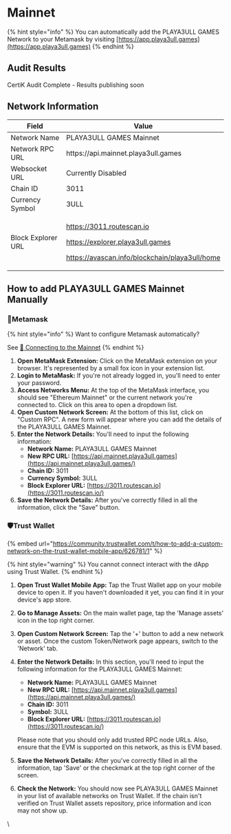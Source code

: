 # Mainnet

{% hint style="info" %}
You can automatically add the PLAYA3ULL GAMES Network to your Metamask by visiting [https://app.playa3ull.games](https://app.playa3ull.games)
{% endhint %}

## Audit Results

CertiK Audit Complete - Results publishing soon

## Network Information

<table><thead><tr><th width="193">Field</th><th>Value</th></tr></thead><tbody><tr><td>Network Name</td><td>PLAYA3ULL GAMES Mainnet</td></tr><tr><td>Network RPC URL</td><td>https://api.mainnet.playa3ull.games</td></tr><tr><td>Websocket URL</td><td>Currently Disabled</td></tr><tr><td>Chain ID</td><td>3011</td></tr><tr><td>Currency Symbol</td><td>3ULL</td></tr><tr><td>Block Explorer URL</td><td><p><a href="https://3011.routescan.io/">https://3011.routescan.io</a></p><p><a href="https://explorer.playa3ull.games">https://explorer.playa3ull.games</a></p><p><a href="https://avascan.info/blockchain/playa3ull/home">https://avascan.info/blockchain/playa3ull/home</a></p></td></tr></tbody></table>

## How to add PLAYA3ULL GAMES Mainnet Manually

### 🦊Metamask

{% hint style="info" %}
Want to configure Metamask automatically?

See [🚀 Connecting to the Mainnet](../#connect-to-the-mainnet)
{% endhint %}

1. **Open MetaMask Extension:** Click on the MetaMask extension on your browser. It's represented by a small fox icon in your extension list.
2. **Login to MetaMask:** If you're not already logged in, you'll need to enter your password.
3. **Access Networks Menu:** At the top of the MetaMask interface, you should see "Ethereum Mainnet" or the current network you're connected to. Click on this area to open a dropdown list.
4. **Open Custom Network Screen:** At the bottom of this list, click on "Custom RPC". A new form will appear where you can add the details of the PLAYA3ULL GAMES Mainnet.
5. **Enter the Network Details:** You'll need to input the following information:
   * **Network Name:** PLAYA3ULL GAMES Mainnet
   * **New RPC URL:** [https://api.mainnet.playa3ull.games](https://api.mainnet.playa3ull.games/)
   * **Chain ID:** 3011
   * **Currency Symbol:** 3ULL
   * **Block Explorer URL:** [https://3011.routescan.io](https://3011.routescan.io/)
6. **Save the Network Details:** After you've correctly filled in all the information, click the "Save" button.

### 🛡️Trust Wallet

{% embed url="https://community.trustwallet.com/t/how-to-add-a-custom-network-on-the-trust-wallet-mobile-app/626781/1" %}

{% hint style="warning" %}
You cannot connect interact with the dApp using Trust Wallet.
{% endhint %}

1. **Open Trust Wallet Mobile App:** Tap the Trust Wallet app on your mobile device to open it. If you haven't downloaded it yet, you can find it in your device's app store.
2. **Go to Manage Assets:** On the main wallet page, tap the 'Manage assets' icon in the top right corner.
3. **Open Custom Network Screen:** Tap the '+' button to add a new network or asset. Once the custom Token/Network page appears, switch to the 'Network' tab.
4.  **Enter the Network Details:** In this section, you'll need to input the following information for the PLAYA3ULL GAMES Mainnet:

    * **Network Name:** PLAYA3ULL GAMES Mainnet
    * **New RPC URL:** [https://api.mainnet.playa3ull.games](https://api.mainnet.playa3ull.games/)
    * **Chain ID:** 3011
    * **Symbol:** 3ULL
    * **Block Explorer URL:** [https://3011.routescan.io](https://3011.routescan.io/)

    Please note that you should only add trusted RPC node URLs. Also, ensure that the EVM is supported on this network, as this is EVM based.
5. **Save the Network Details:** After you've correctly filled in all the information, tap 'Save' or the checkmark at the top right corner of the screen.
6. **Check the Network:** You should now see PLAYA3ULL GAMES Mainnet in your list of available networks on Trust Wallet. If the chain isn't verified on Trust Wallet assets repository, price information and icon may not show up.

\
